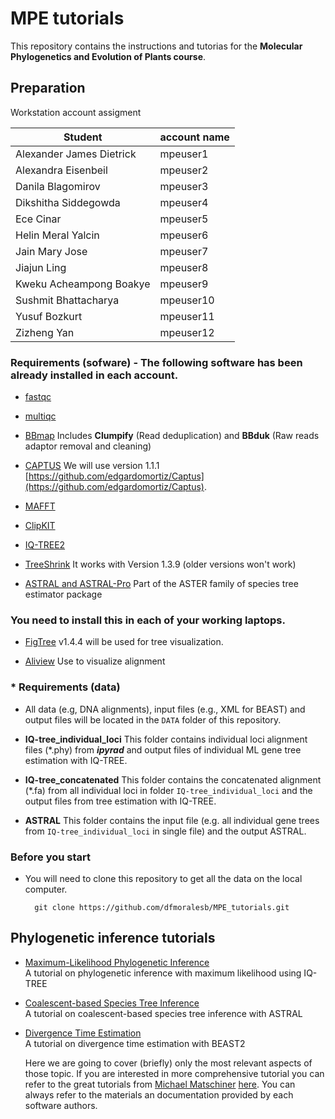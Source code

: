 # MPE tutorials

This repository contains the instructions and tutorias for the **Molecular Phylogenetics and Evolution of Plants course**.


## Preparation

Workstation account assigment

| Student | account name |
| -------- | ------- |
| Alexander James	Dietrick | mpeuser1 |
| Alexandra	Eisenbeil | mpeuser2 |
| Danila	Blagomirov | mpeuser3 |
| Dikshitha	Siddegowda | mpeuser4 |
| Ece	Cinar | mpeuser5 |
| Helin Meral	Yalcin | mpeuser6 |
| Jain Mary	Jose | mpeuser7 |
| Jiajun	Ling | mpeuser8 |
| Kweku Acheampong	Boakye | mpeuser9 |
| Sushmit	Bhattacharya | mpeuser10 |
| Yusuf	Bozkurt | mpeuser11 |
| Zizheng	Yan | mpeuser12 |


### Requirements (sofware) - The following software has been already installed in each account.


* [fastqc](https://www.bioinformatics.babraham.ac.uk/projects/fastqc/)

* [multiqc](https://seqera.io/multiqc/)

* [BBmap](https://sourceforge.net/projects/bbmap/) Includes **Clumpify** (Read deduplication) and **BBduk** (Raw reads adaptor removal and cleaning) 

* [CAPTUS](https://edgardomortiz.github.io/captus.docs/) We will use version 1.1.1 [https://github.com/edgardomortiz/Captus](https://github.com/edgardomortiz/Captus).

* [MAFFT](https://mafft.cbrc.jp/alignment/software/)

* [ClipKIT](https://github.com/JLSteenwyk/ClipKIT)

* [IQ-TREE2](http://www.iqtree.org/)

* [TreeShrink](https://github.com/uym2/TreeShrink) It works with Version 1.3.9 (older versions won't work)

* [ASTRAL and ASTRAL-Pro](https://github.com/chaoszhang/ASTER) Part of the ASTER family of species tree estimator package


### You need to install this in each of your working laptops.

* [FigTree](https://github.com/rambaut/figtree/releases) v1.4.4 will be used for tree visualization. 

* [Aliview](https://ormbunkar.se/aliview/) Use to visualize alignment




### * Requirements (data)

* All data (e.g, DNA alignments), input files (e.g., XML for BEAST) and output files will be located in the `DATA` folder of this repository.

* **IQ-tree_individual_loci** This folder contains individual loci alignment files (*.phy) from ***ipyrad*** and output files of individual ML gene tree estimation with IQ-TREE.

* **IQ-tree_concatenated** This folder contains the concatenated alignment (*.fa) from all individual loci in folder `IQ-tree_individual_loci` and the output files from tree estimation with IQ-TREE.

* **ASTRAL** This folder contains the input file (e.g. all individual gene trees from `IQ-tree_individual_loci` in single file) and the output ASTRAL.


### Before you start

* You will need to clone this repository to get all the data on the local computer.

		git clone https://github.com/dfmoralesb/MPE_tutorials.git
		
		
## Phylogenetic inference tutorials

* [Maximum-Likelihood Phylogenetic Inference](tutorials/ML.md)<br>A tutorial on phylogenetic inference with maximum likelihood using IQ-TREE

* [Coalescent-based Species Tree Inference](tutorials/ASTRAL.md)<br>A tutorial on coalescent-based species tree inference with ASTRAL

* [Divergence Time Estimation](tutorials/BEAST.md)<br>A tutorial on divergence time estimation with BEAST2

	Here we are going to cover (briefly) only the most relevant aspects of those topic. If you are interested in more comprehensive tutorial you can refer to the great tutorials from [Michael Matschiner](https://evoinformatics.group/) [here](https://github.com/mmatschiner/tutorials). You can always refer to the materials an documentation provided by each software authors.

	
